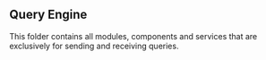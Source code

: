 ## Query Engine

This folder contains all modules, components and services that are exclusively for sending and receiving queries.
